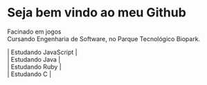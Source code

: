 

 <h1> Seja bem vindo ao meu Github </h1>
Facinado em jogos <br>
Cursando Engenharia de Software, no Parque Tecnológico Biopark.

| Estudando JavaScript | <br>
| Estudando Java       | <br>
| Estudando Ruby       | <br>
| Estudando C          | <br>

